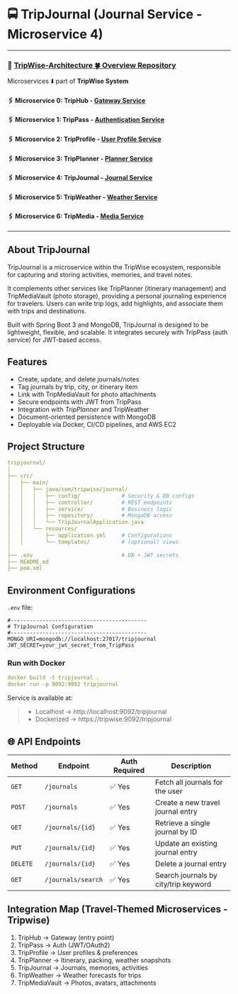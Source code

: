 # 🚍 TripJournal (Journal  Service - Microservice 4)


---

### 🔗 [TripWise-Architecture 🍀 Overview Repository ](https://github.com/Ochwada/TripWise-Architecture)

Microservices ⬇️ part of **TripWise System**


#### 🖇️ Microservice 0: TripHub - [ Gateway  Service]( )
#### 🖇️ Microservice 1: TripPass - [ Authentication Service](https://github.com/Ochwada/TripWise-Pass)
#### 🖇️ Microservice 2: TripProfile - [ User Profile Service ](https://github.com/reyhanovelek/TripProfile-Service)
#### 🖇️ Microservice 3: TripPlanner - [ Planner Service](https://github.com/Jind19/TripWise_Planner)
#### 🖇️ Microservice 4: TripJournal - [ Journal Service](https://github.com/Ochwada/TripWise-Journal)
#### 🖇️ Microservice 5: TripWeather  - [ Weather Service](https://github.com/OrnellaDelVicario/tripwise_tripweather)
#### 🖇️ Microservice 6: TripMedia - [ Media Service](https://github.com/Ochwada/TripWise-Media)

---

## About TripJournal

TripJournal is a microservice within the TripWise ecosystem, responsible for capturing and storing activities, memories, 
and travel notes.

It complements other services like TripPlanner (itinerary management) and TripMediaVault (photo storage), providing
a personal journaling experience for travelers. Users can write trip logs, add highlights, and associate them with trips 
and destinations.

Built with Spring Boot 3 and MongoDB, TripJournal is designed to be lightweight, flexible, and scalable. It integrates 
securely with TripPass (auth service) for JWT-based access.

##  Features
- Create, update, and delete journals/notes 
- Tag journals by trip, city, or itinerary item 
- Link with TripMediaVault for photo attachments 
- Secure endpoints with JWT from TripPass 
- Integration with *TripPlanner* and TripWeather 
- Document-oriented persistence with MongoDB 
- Deployable via Docker, CI/CD pipelines, and AWS EC2

##  Project Structure
```yaml
tripjournal/
│
├── src/
│   ├── main/
│   │   ├── java/com/tripwise/journal/
│   │   │   ├── config/             # Security & DB configs
│   │   │   ├── controller/         # REST endpoints
│   │   │   ├── service/            # Business logic
│   │   │   ├── repository/         # MongoDB access
│   │   │   └── TripJournalApplication.java
│   │   └── resources/
│   │       ├── application.yml     # Configurations
│   │       └── templates/          # (optional) views
│
├── .env                            # DB + JWT secrets
├── README.md
├── pom.xml
```

## Environment Configurations

`.env` file:

```.dotenv
#-------------------------------------------
# TripJournal Configuration
#-------------------------------------------
MONGO_URI=mongodb://localhost:27017/tripjournal
JWT_SECRET=your_jwt_secret_from_TripPass
```
### Run with Docker

```yaml
docker build -t tripjournal .
docker run -p 9092:9092 tripjournal

```
Service is  available at:
> - Localhost → http://localhost:9092/tripjournal
> - Dockerized → https://tripwise:9092/tripjournal



## 🌐 API Endpoints

| Method   | Endpoint           | Auth Required | Description                          |
|----------|--------------------|---------------|--------------------------------------|
| `GET`    | `/journals`        | ✅ Yes         | Fetch all journals for the user      |
| `POST`   | `/journals`        | ✅ Yes         | Create a new travel journal entry    |
| `GET`    | `/journals/{id}`   | ✅ Yes         | Retrieve a single journal by ID      |
| `PUT`    | `/journals/{id}`   | ✅ Yes         | Update an existing journal entry     |
| `DELETE` | `/journals/{id}`   | ✅ Yes         | Delete a journal entry               |
| `GET`    | `/journals/search` | ✅ Yes         | Search journals by city/trip keyword |



## Integration Map (Travel-Themed Microservices - Tripwise)

1.  TripHub  → Gateway (entry point)
2. TripPass  → Auth (JWT/OAuth2)
3. TripProfile  → User profiles & preferences 
4. TripPlanner  → Itinerary, packing, weather snapshots 
5. TripJournal  → Journals, memories, activities 
6. TripWeather  → Weather forecasts for trips 
7. TripMediaVault  → Photos, avatars, attachments
